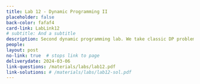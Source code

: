 ```yaml
---
title: Lab 12 - Dynamic Programming II
placeholder: false
back-color: fafaf4
card-link: LabLink12
# subtitle: And a subtitle
description: Second dynamic programming lab. We take classic DP problems and explain them in a new way. 
people:
layout: post
no-link: true  # stops link to page 
deliverydate: 2024-03-06
link-questions: /materials/labs/lab12.pdf
link-solutions: # /materials/labs/lab12-sol.pdf
---
```










